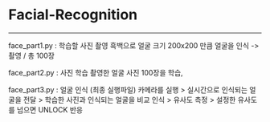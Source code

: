 # Facial-Recognition

----------------------------------------------
face_part1.py : 학습할 사진 촬영
흑백으로 얼굴 크기 200x200 만큼 얼굴을 인식 -> 촬영 / 총 100장

face_part2.py : 사진 학습
촬영한 얼굴 사진 100장을 학습,

face_part3.py : 얼굴 인식 (최종 실행파일)
카메라를 실행 > 실시간으로 인식되는 얼굴을 전달 > 학습한 사진과 인식되는 얼굴을 비교 인식 > 유사도 측정 > 설정한 유사도를 넘으면 UNLOCK 반응


